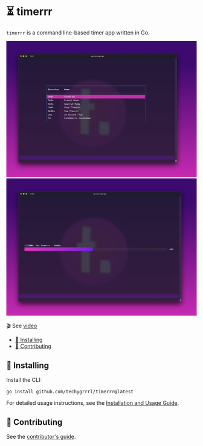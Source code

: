 # ⏳ timerrr

`timerrr` is a command line-based timer app written in Go.

![](screenshots/cmd_timerrr.png)
![](screenshots/cmd_timerrr_run.png)

🎬 See [video](https://github.com/techygrrrl/timerrr/commit/ada55c808fd77cff61de555bc35b839960b03f7a#r105166581)

- [💽 Installing](#-installing)
- [💼 Contributing](#-contributing)

## 💽 Installing

Install the CLI:

    go install github.com/techygrrrl/timerrr@latest

For detailed usage instructions, see the [Installation and Usage Guide](https://github.com/techygrrrl/timerrr/wiki/Installation-and-Usage).

## 💼 Contributing

See the [contributor's guide](CONTRIBUTING.md).
